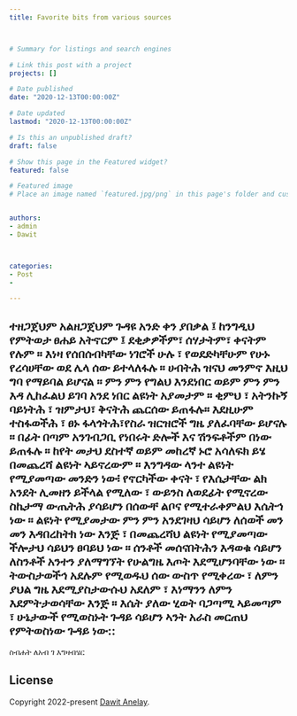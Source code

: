 ```yaml
---
title: Favorite bits from various sources



# Summary for listings and search engines

# Link this post with a project
projects: []

# Date published
date: "2020-12-13T00:00:00Z"

# Date updated
lastmod: "2020-12-13T00:00:00Z"

# Is this an unpublished draft?
draft: false

# Show this page in the Featured widget?
featured: false

# Featured image
# Place an image named `featured.jpg/png` in this page's folder and customize its options here.


authors:
- admin
- Dawit



categories:
- Post
-

---
```

ተዘጋጀህም አልዘጋጀህም ጉዳዩ አንድ ቀን ያበቃል ፤ ከንግዲህ የምትወታ ፀሐይ አትኖርም ፤ ደቂቃዎችም፣ ሰሃታትም፣ ቀናትም የሉም ።
እነዛ የሰበሰብካቸው ነገሮች ሁሉ ፣ የወደድካቸሁም የሁኑ የረሳሀቸው ወደ ሌላ ሰው ይተላለፋሉ ።  ሀብትሕ ዝናህ መንምኖ እዚህ ግባ የማይባል ይሆናል ።
ምን ምን የግልህ እንደነበር ወይም ምን ምን እዳ ሊከፈልህ ይገባ አንደ ነበር ልዩነት አያመታም ። ቂምህ ፣ አትንኩኝ ባይነትሕ ፣ ዝምታህ፣ ቅናትሕ ጨርሰው ይጠፋሉ።
እደዚሁም ተስፋወችሕ ፣ ፀኑ ፋላጎትሕ፣የስራ ዝርዝሮች ግዜ ያለፈባቸው ይሆናሉ ። በፊት በጣም አንገብጋቢ የነበሩት ድሎች እና ሽንፍቶችም  በነው ይጠፋሉ ። ከየት መታህ ደስተኛ ወይም መከረኛ ኑሮ አሳለፍክ ይሄ በመጨረሻ ልዩነት ኣይኖረውም ። እንግዳው ላንተ ልዩነት የሚያመጣው መንድን ነው፧ የኖርካችው ቀናት ፣ የእሴታቸው ልክ አንደት ሊመዘን ይችላል የሚለው ፣ ውይንስ ለወደፊት የሚኖረው ስኬታማ ውጤትሕ  ያሳይሆን በሰውቸ ልቦና የሚተራቀምልህ እሴትኅ ነው ። ልዩነት የሚያመታው ምን ምን አንደገዛህ ሳይሆን ለሰወች መን መን እዳበረከትክ ነው እንጅ ፣ በመጨረሻህ ልዩነት የሚያመጣው ችሎታህ ሳይህን ፀባይህ ነው ። ሰንቶች መሰናበትሕን እዳወቁ ሳይሆን ለስንቶች አንተን ያለማግኘት የሁልግዜ እጦት እደሚሆንባቸው ነው ። ትውስታወችኅ አደሉም የሚወዱህ ሰው ውስጥ የሚቀረው ፣ ለምን ያህል ግዜ እደሚያስታውሱህ አደለም ፣ እነማንን ለምን እደምትታወሳቸው እንጅ ። እሴት ያለው ሂወት ባጋጣሚ ኣይመጣም ፣ ሁኔታውች የሚወስኑት ጉዳይ ሳይሆን ኣንት አራስ መርጠህ የምትወስነው ጉዳይ ነው::
---

ስብሐት ለአብ ገ እግዛብሄር













## License

Copyright 2022-present [Dawit Anelay](https://dawitanelay.com).
